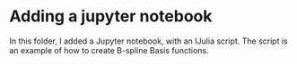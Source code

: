 # Adding a jupyter notebook

In this folder, I added a Jupyter notebook, with an IJulia script. The script is an example of how to create B-spline Basis functions. 



